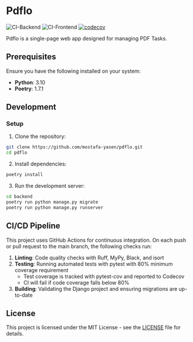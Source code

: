 # Pdflo

![CI-Backend](https://github.com/mostafa-yasen/pdflo/actions/workflows/backend-ci.yml/badge.svg)
![CI-Frontend](https://github.com/mostafa-yasen/pdflo/actions/workflows/frontend-ci.yml/badge.svg)
[![codecov](https://codecov.io/gh/mostafa-yasen/pdflo/branch/main/graph/badge.svg)](https://codecov.io/gh/mostafa-yasen/pdflo)

Pdflo is a single-page web app designed for managing PDF Tasks.

## Prerequisites

Ensure you have the following installed on your system:

- **Python**: 3.10
- **Poetry**: 1.7.1

## Development

### Setup

1. Clone the repository:
```bash
git clone https://github.com/mostafa-yasen/pdflo.git
cd pdflo
```

2. Install dependencies:
```bash
poetry install
```

3. Run the development server:
```bash
cd backend
poetry run python manage.py migrate
poetry run python manage.py runserver
```

## CI/CD Pipeline

This project uses GitHub Actions for continuous integration. On each push or pull request to the main branch, the following checks run:

1. **Linting**: Code quality checks with Ruff, MyPy, Black, and isort
2. **Testing**: Running automated tests with pytest with 80% minimum coverage requirement
   - Test coverage is tracked with pytest-cov and reported to Codecov
   - CI will fail if code coverage falls below 80%
3. **Building**: Validating the Django project and ensuring migrations are up-to-date

## License

This project is licensed under the MIT License - see the [LICENSE](LICENSE) file for details.
